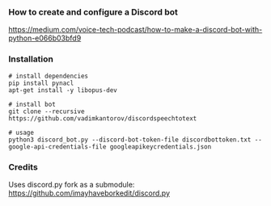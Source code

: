 ### How to create and configure a Discord bot
https://medium.com/voice-tech-podcast/how-to-make-a-discord-bot-with-python-e066b03bfd9

### Installation
```shell
# install dependencies
pip install pynacl
apt-get install -y libopus-dev

# install bot
git clone --recursive https://github.com/vadimkantorov/discordspeechtotext

# usage
python3 discord_bot.py --discord-bot-token-file discordbottoken.txt --google-api-credentials-file googleapikeycredentials.json
```

### Credits
Uses discord.py fork as a submodule: https://github.com/imayhaveborkedit/discord.py
